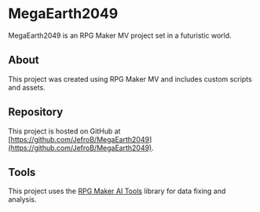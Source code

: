 # MegaEarth2049

MegaEarth2049 is an RPG Maker MV project set in a futuristic world.

## About

This project was created using RPG Maker MV and includes custom scripts and assets.

## Repository

This project is hosted on GitHub at [https://github.com/JefroB/MegaEarth2049](https://github.com/JefroB/MegaEarth2049).

## Tools

This project uses the [RPG Maker AI Tools](https://github.com/JefroB/AI-Tools-RPGMaker_MV) library for data fixing and analysis.
